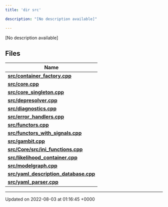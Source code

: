 ```yaml
---
title: 'dir src'

description: "[No description available]"

---
```







[No description available]

## Files

| Name           |
| -------------- |
| **[src/container_factory.cpp](/documentation/code/main/files/container__factory_8cpp/#file-container-factory.cpp)**  |
| **[src/core.cpp](/documentation/code/main/files/core_8cpp/#file-core.cpp)**  |
| **[src/core_singleton.cpp](/documentation/code/main/files/core__singleton_8cpp/#file-core-singleton.cpp)**  |
| **[src/depresolver.cpp](/documentation/code/main/files/depresolver_8cpp/#file-depresolver.cpp)**  |
| **[src/diagnostics.cpp](/documentation/code/main/files/diagnostics_8cpp/#file-diagnostics.cpp)**  |
| **[src/error_handlers.cpp](/documentation/code/main/files/error__handlers_8cpp/#file-error-handlers.cpp)**  |
| **[src/functors.cpp](/documentation/code/main/files/functors_8cpp/#file-functors.cpp)**  |
| **[src/functors_with_signals.cpp](/documentation/code/main/files/functors__with__signals_8cpp/#file-functors-with-signals.cpp)**  |
| **[src/gambit.cpp](/documentation/code/main/files/gambit_8cpp/#file-gambit.cpp)**  |
| **[src/Core/src/ini_functions.cpp](/documentation/code/main/files/core_2src_2ini__functions_8cpp/#file-core/src/ini-functions.cpp)**  |
| **[src/likelihood_container.cpp](/documentation/code/main/files/likelihood__container_8cpp/#file-likelihood-container.cpp)**  |
| **[src/modelgraph.cpp](/documentation/code/main/files/modelgraph_8cpp/#file-modelgraph.cpp)**  |
| **[src/yaml_description_database.cpp](/documentation/code/main/files/yaml__description__database_8cpp/#file-yaml-description-database.cpp)**  |
| **[src/yaml_parser.cpp](/documentation/code/main/files/yaml__parser_8cpp/#file-yaml-parser.cpp)**  |






-------------------------------

Updated on 2022-08-03 at 01:16:45 +0000
